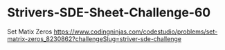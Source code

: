 # Strivers-SDE-Sheet-Challenge-60
Set Matix Zeros https://www.codingninjas.com/codestudio/problems/set-matrix-zeros_8230862?challengeSlug=striver-sde-challenge
